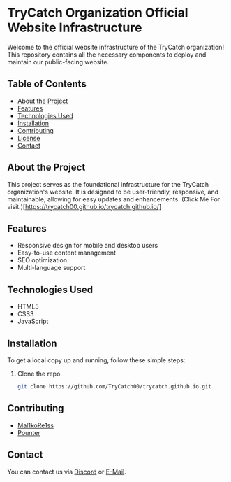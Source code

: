# TryCatch Organization Official Website Infrastructure

Welcome to the official website infrastructure of the TryCatch organization! This repository contains all the necessary components to deploy and maintain our public-facing website.

## Table of Contents

- [About the Project](#about-the-project)
- [Features](#features)
- [Technologies Used](#technologies-used)
- [Installation](#installation)
- [Contributing](#contributing)
- [License](#license)
- [Contact](#contact)

## About the Project

This project serves as the foundational infrastructure for the TryCatch organization's website. It is designed to be user-friendly, responsive, and maintainable, allowing for easy updates and enhancements.
(Click Me For visit.)[https://trycatch00.github.io/trycatch.github.io/]

## Features

- Responsive design for mobile and desktop users
- Easy-to-use content management
- SEO optimization
- Multi-language support

## Technologies Used

- HTML5
- CSS3
- JavaScript

## Installation

To get a local copy up and running, follow these simple steps:

1. Clone the repo
   ```bash
   git clone https://github.com/TryCatch00/trycatch.github.io.git
   ```


## Contributing

- [Mal1koRe1ss](https://github.com/Mal1koRe1ss)
- [Pounter](https://github.com/p0unter)

## Contact

You can contact us via [Discord](https://discord.gg/trycatch) or [E-Mail](mailto:trycatchcommunity@gmail.com).
